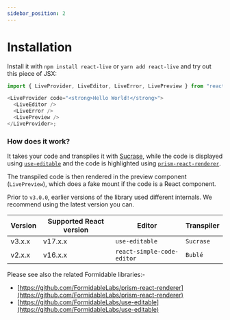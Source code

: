 ```yaml
---
sidebar_position: 2
---
```


# Installation

Install it with `npm install react-live` or `yarn add react-live` and try out this piece of JSX:

```js
import { LiveProvider, LiveEditor, LiveError, LivePreview } from "react-live";

<LiveProvider code="<strong>Hello World!</strong>">
  <LiveEditor />
  <LiveError />
  <LivePreview />
</LiveProvider>;
```

### How does it work?

It takes your code and transpiles it with [Sucrase](https://github.com/alangpierce/sucrase), while the code is displayed using [`use-editable`](https://github.com/FormidableLabs/use-editable) and the code is highlighted using [`prism-react-renderer`](https://github.com/FormidableLabs/prism-react-renderer).

The transpiled code is then rendered in the preview component (`LivePreview`), which does a fake mount if the code
is a React component.

Prior to `v3.0.0`, earlier versions of the library used different internals. We recommend using the latest version you can.

| Version | Supported React version | Editor                     | Transpiler |
| ------- | ----------------------- | -------------------------- | ---------- |
| v3.x.x  | v17.x.x                 | `use-editable`             | `Sucrase`  |
| v2.x.x  | v16.x.x                 | `react-simple-code-editor` | `Bublé`    |

Please see also the related Formidable libraries:-

- [https://github.com/FormidableLabs/prism-react-renderer](https://github.com/FormidableLabs/prism-react-renderer)
- [https://github.com/FormidableLabs/use-editable](https://github.com/FormidableLabs/use-editable)
